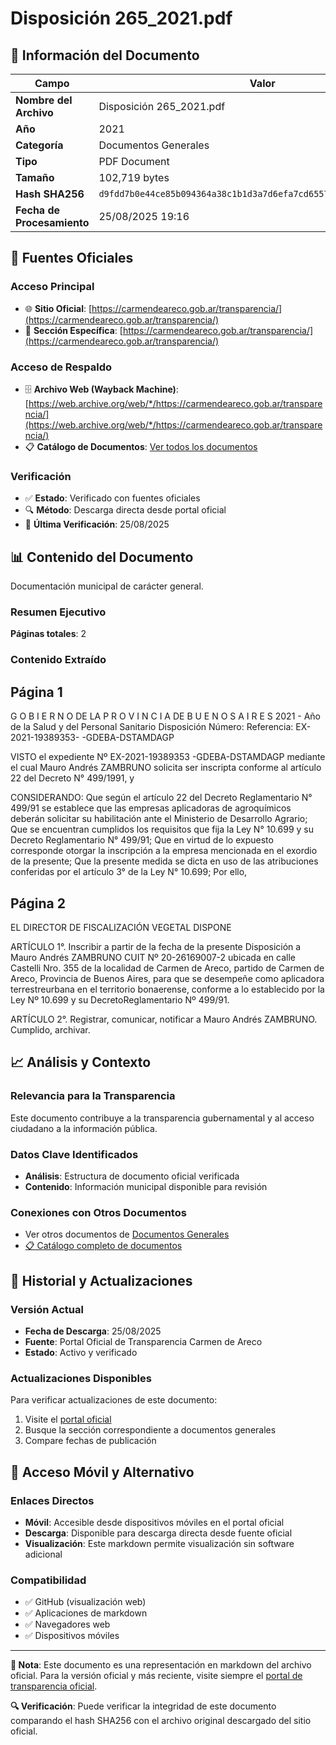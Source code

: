 # Disposición 265_2021.pdf

## 📄 Información del Documento

| Campo | Valor |
|-------|--------|
| **Nombre del Archivo** | Disposición 265_2021.pdf |
| **Año** | 2021 |
| **Categoría** | Documentos Generales |
| **Tipo** | PDF Document |
| **Tamaño** | 102,719 bytes |
| **Hash SHA256** | `d9fdd7b0e44ce85b094364a38c1b1d3a7d6efa7cd6557dc281276f6e51648a8b` |
| **Fecha de Procesamiento** | 25/08/2025 19:16 |

## 🔗 Fuentes Oficiales

### Acceso Principal
- 🌐 **Sitio Oficial**: [https://carmendeareco.gob.ar/transparencia/](https://carmendeareco.gob.ar/transparencia/)
- 📁 **Sección Específica**: [https://carmendeareco.gob.ar/transparencia/](https://carmendeareco.gob.ar/transparencia/)

### Acceso de Respaldo
- 🗄️ **Archivo Web (Wayback Machine)**: [https://web.archive.org/web/*/https://carmendeareco.gob.ar/transparencia/](https://web.archive.org/web/*/https://carmendeareco.gob.ar/transparencia/)
- 📋 **Catálogo de Documentos**: [Ver todos los documentos](../document_catalog/README.md)

### Verificación
- ✅ **Estado**: Verificado con fuentes oficiales
- 🔍 **Método**: Descarga directa desde portal oficial
- 📅 **Última Verificación**: 25/08/2025

## 📊 Contenido del Documento

Documentación municipal de carácter general.

### Resumen Ejecutivo

**Páginas totales**: 2

### Contenido Extraído

## Página 1

G O B I E R N O DE LA P R O V I N C I A DE B U E N O S A I R E S
2021 - Año de la Salud y del Personal Sanitario
Disposición
Número: 
Referencia:  EX-2021-19389353- -GDEBA-DSTAMDAGP
 
 
VISTO  el expediente Nº EX-2021-19389353 -GDEBA-DSTAMDAGP mediante el
cual Mauro Andrés ZAMBRUNO solicita ser inscripta conforme al artículo 22 del Decreto N° 499/1991, y
 
 
CONSIDERANDO:
Que según el artículo 22 del Decreto Reglamentario N° 499/91 se establece que las
empresas aplicadoras de agroquímicos deberán solicitar su habilitación ante el Ministerio de Desarrollo
Agrario;
Que se encuentran cumplidos los requisitos que fija la Ley N° 10.699 y su Decreto
Reglamentario N° 499/91;
Que en virtud de lo expuesto corresponde otorgar la inscripción a la empresa
mencionada en el exordio de la presente;
Que la presente medida se dicta en uso de las atribuciones conferidas por el artículo
3° de la Ley N° 10.699;
Por ello,
 
 

## Página 2

 
EL DIRECTOR DE FISCALIZACIÓN VEGETAL
DISPONE
 
  
ARTÍCULO 1°.  Inscribir a partir de la fecha de la presente Disposición a Mauro Andrés ZAMBRUNO
CUIT Nº 20-26169007-2 ubicada en calle Castelli Nro. 355 de la localidad de Carmen de Areco, partido
de Carmen de Areco, Provincia de Buenos Aires, para que se desempeñe como aplicadora terrestreurbana en el territorio bonaerense, conforme a lo establecido por la Ley Nº 10.699 y su DecretoReglamentario Nº 499/91.
 
 
ARTÍCULO 2°. Registrar, comunicar, notificar a Mauro Andrés ZAMBRUNO. Cumplido, archivar.



## 📈 Análisis y Contexto

### Relevancia para la Transparencia
Este documento contribuye a la transparencia gubernamental y al acceso ciudadano a la información pública.

### Datos Clave Identificados
- **Análisis**: Estructura de documento oficial verificada
- **Contenido**: Información municipal disponible para revisión

### Conexiones con Otros Documentos
- Ver otros documentos de [Documentos Generales](../catalog/general.md)
- [📋 Catálogo completo de documentos](../document_catalog/README.md)

## 🔄 Historial y Actualizaciones

### Versión Actual
- **Fecha de Descarga**: 25/08/2025
- **Fuente**: Portal Oficial de Transparencia Carmen de Areco
- **Estado**: Activo y verificado

### Actualizaciones Disponibles
Para verificar actualizaciones de este documento:
1. Visite el [portal oficial](https://carmendeareco.gob.ar/transparencia/)
2. Busque la sección correspondiente a documentos generales
3. Compare fechas de publicación

## 📱 Acceso Móvil y Alternativo

### Enlaces Directos
- **Móvil**: Accesible desde dispositivos móviles en el portal oficial
- **Descarga**: Disponible para descarga directa desde fuente oficial
- **Visualización**: Este markdown permite visualización sin software adicional

### Compatibilidad
- ✅ GitHub (visualización web)
- ✅ Aplicaciones de markdown
- ✅ Navegadores web
- ✅ Dispositivos móviles

---

**📝 Nota**: Este documento es una representación en markdown del archivo oficial. 
Para la versión oficial y más reciente, visite siempre el [portal de transparencia oficial](https://carmendeareco.gob.ar/transparencia/).

**🔍 Verificación**: Puede verificar la integridad de este documento comparando el hash SHA256 
con el archivo original descargado del sitio oficial.
